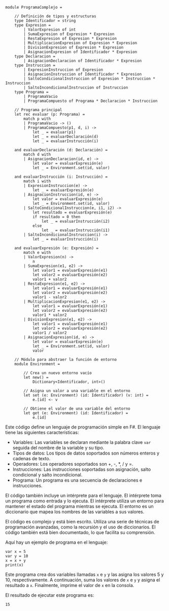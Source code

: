 ```f#
module ProgramaComplejo =

    // Definición de tipos y estructuras
    type Identificador = string
    type Expresion =
        | ValorExpresion of int
        | SumaExpresion of Expresion * Expresion
        | RestaExpresion of Expresion * Expresion
        | MultiplicacionExpresion of Expresion * Expresion
        | DivisionExpresion of Expresion * Expresion
        | AsignacionExpresion of Identificador * Expresion
    type Declaracion =
        | AsignacionDeclaracion of Identificador * Expresion
    type Instruccion =
        | ExpresionInstruccion of Expresion
        | AsignacionInstruccion of Identificador * Expresion
        | SaltoCondicionalInstruccion of Expresion * Instruccion * Instruccion
        | SaltoIncondicionalInstruccion of Instruccion
    type Programa =
        | ProgramaVacio
        | ProgramaCompuesto of Programa * Declaracion * Instruccion

    // Programa principal
    let rec evaluar (p: Programa) =
        match p with
        | ProgramaVacio -> ()
        | ProgramaCompuesto(p1, d, i) ->
            let _ = evaluar(p1)
            let _ = evaluarDeclaración(d)
            let _ = evaluarInstrucción(i)

    and evaluarDeclaración (d: Declaración) =
        match d with
        | AsignacionDeclaracion(id, e) ->
            let valor = evaluarExpresión(e)
            let _ = Environment.set(id, valor)

    and evaluarInstrucción (i: Instrucción) =
        match i with
        | ExpresionInstruccion(e) ->
            let _ = evaluarExpresión(e)
        | AsignacionInstruccion(id, e) ->
            let valor = evaluarExpresión(e)
            let _ = Environment.set(id, valor)
        | SaltoCondicionalInstruccion(e, i1, i2) ->
            let resultado = evaluarExpresión(e)
            if resultado = 0 then
                let _ = evaluarInstrucción(i2)
            else
                let _ = evaluarInstrucción(i1)
        | SaltoIncondicionalInstruccion(i) ->
            let _ = evaluarInstrucción(i)

    and evaluarExpresión (e: Expresión) =
        match e with
        | ValorExpresion(n) ->
            n
        | SumaExpresion(e1, e2) ->
            let valor1 = evaluarExpresión(e1)
            let valor2 = evaluarExpresión(e2)
            valor1 + valor2
        | RestaExpresion(e1, e2) ->
            let valor1 = evaluarExpresión(e1)
            let valor2 = evaluarExpresión(e2)
            valor1 - valor2
        | MultiplicacionExpresion(e1, e2) ->
            let valor1 = evaluarExpresión(e1)
            let valor2 = evaluarExpresión(e2)
            valor1 * valor2
        | DivisionExpresion(e1, e2) ->
            let valor1 = evaluarExpresión(e1)
            let valor2 = evaluarExpresión(e2)
            valor1 / valor2
        | AsignacionExpresion(id, e) ->
            let valor = evaluarExpresión(e)
            let _ = Environment.set(id, valor)
            valor

    // Módulo para abstraer la función de entorno
    module Environment =

        // Crea un nuevo entorno vacío
        let new() =
            Dictionary<Identificador, int>()

        // Asigna un valor a una variable en el entorno
        let set (e: Environment) (id: Identificador) (v: int) =
            e.[id] <- v

        // Obtiene el valor de una variable del entorno
        let get (e: Environment) (id: Identificador) =
            e.[id]

```

Este código define un lenguaje de programación simple en F#. El lenguaje tiene las siguientes características:

* Variables: Las variables se declaran mediante la palabra clave `var` seguida del nombre de la variable y su tipo.
* Tipos de datos: Los tipos de datos soportados son números enteros y cadenas de texto.
* Operadores: Los operadores soportados son +, -, *, / y =.
* Instrucciones: Las instrucciones soportadas son asignación, salto condicional y salto incondicional.
* Programa: Un programa es una secuencia de declaraciones e instrucciones.

El código también incluye un intérprete para el lenguaje. El intérprete toma un programa como entrada y lo ejecuta. El intérprete utiliza un entorno para mantener el estado del programa mientras se ejecuta. El entorno es un diccionario que mapea los nombres de las variables a sus valores.

El código es complejo y está bien escrito. Utiliza una serie de técnicas de programación avanzadas, como la recursión y el uso de diccionarios. El código también está bien documentado, lo que facilita su comprensión.

Aquí hay un ejemplo de programa en el lenguaje:

```f#
var x = 5
var y = 10
x = x + y
print(x)
```

Este programa crea dos variables llamadas `x` e `y` y las asigna los valores 5 y 10, respectivamente. A continuación, suma los valores de `x` e `y` y asigna el resultado a `x`. Finalmente, imprime el valor de `x` en la consola.

El resultado de ejecutar este programa es:

```
15
```